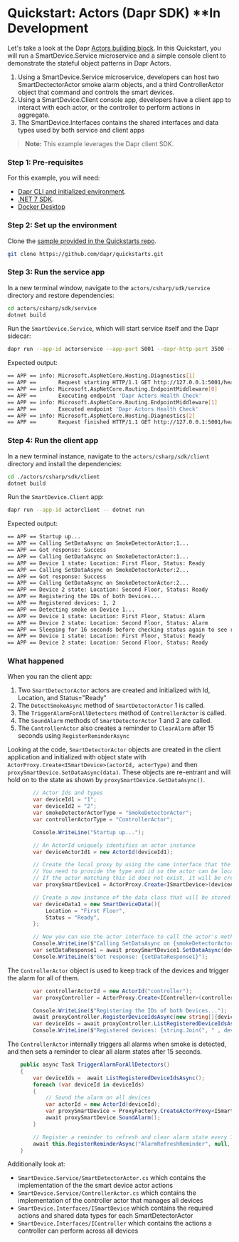 # Quickstart: Actors (Dapr SDK) **In Development

Let's take a look at the Dapr [Actors building block](https://docs.dapr.io/developing-applications/building-blocks/actors/actors-overview/). In this Quickstart, you will run a SmartDevice.Service microservice and a simple console client to demonstrate the stateful object patterns in Dapr Actors.  
1. Using a SmartDevice.Service microservice, developers can host two SmartDectectorActor smoke alarm objects, and a third ControllerActor object that command and controls the smart devices.  
2. Using a SmartDevice.Client console app, developers have a client app to interact with each actor, or the controller to perform actions in aggregate. 
3. The SmartDevice.Interfaces contains the shared interfaces and data types used by both service and client apps

> **Note:** This example leverages the Dapr client SDK.  


### Step 1: Pre-requisites

For this example, you will need:

- [Dapr CLI and initialized environment](https://docs.dapr.io/getting-started).
- [.NET 7 SDK](https://dotnet.microsoft.com/download).
- [Docker Desktop](https://www.docker.com/products/docker-desktop)

### Step 2: Set up the environment

Clone the [sample provided in the Quickstarts repo](https://github.com/dapr/quickstarts/tree/master/workflows).

```bash
git clone https://github.com/dapr/quickstarts.git
```

### Step 3: Run the service app

In a new terminal window, navigate to the `actors/csharp/sdk/service` directory and restore dependencies:

```bash
cd actors/csharp/sdk/service
dotnet build
```

Run the `SmartDevice.Service`, which will start service itself and the Dapr sidecar:

```bash
dapr run --app-id actorservice --app-port 5001 --dapr-http-port 3500 --resources-path ../../../resources -- dotnet run --urls=http://localhost:5001/
```

Expected output:

```bash
== APP == info: Microsoft.AspNetCore.Hosting.Diagnostics[1]
== APP ==       Request starting HTTP/1.1 GET http://127.0.0.1:5001/healthz - -
== APP == info: Microsoft.AspNetCore.Routing.EndpointMiddleware[0]
== APP ==       Executing endpoint 'Dapr Actors Health Check'
== APP == info: Microsoft.AspNetCore.Routing.EndpointMiddleware[1]
== APP ==       Executed endpoint 'Dapr Actors Health Check'
== APP == info: Microsoft.AspNetCore.Hosting.Diagnostics[2]
== APP ==       Request finished HTTP/1.1 GET http://127.0.0.1:5001/healthz - - - 200 - text/plain 5.2599ms
```

### Step 4: Run the client app

In a new terminal instance, navigate to the `actors/csharp/sdk/client` directory and install the dependencies:

```bash
cd ./actors/csharp/sdk/client
dotnet build
```

Run the `SmartDevice.Client` app:

```bash
dapr run --app-id actorclient -- dotnet run
```

Expected output:

```bash
== APP == Startup up...
== APP == Calling SetDataAsync on SmokeDetectorActor:1...
== APP == Got response: Success
== APP == Calling GetDataAsync on SmokeDetectorActor:1...
== APP == Device 1 state: Location: First Floor, Status: Ready
== APP == Calling SetDataAsync on SmokeDetectorActor:2...
== APP == Got response: Success
== APP == Calling GetDataAsync on SmokeDetectorActor:2...
== APP == Device 2 state: Location: Second Floor, Status: Ready
== APP == Registering the IDs of both Devices...
== APP == Registered devices: 1, 2
== APP == Detecting smoke on Device 1...
== APP == Device 1 state: Location: First Floor, Status: Alarm
== APP == Device 2 state: Location: Second Floor, Status: Alarm
== APP == Sleeping for 16 seconds before checking status again to see reminders fire and clear alarms
== APP == Device 1 state: Location: First Floor, Status: Ready
== APP == Device 2 state: Location: Second Floor, Status: Ready
```

### What happened

When you ran the client app:

1. Two `SmartDetectorActor` actors are created and initialized with Id, Location, and Status="Ready"
2. The `DetectSmokeAsync` method of `SmartDetectorActor` 1 is called.
3. The `TriggerAlarmForAllDetectors` method of `ControllerActor` is called.
4. The `SoundAlarm` methods of `SmartDetectorActor` 1 and 2 are called.
5. The `ControllerActor` also creates a reminder to `ClearAlarm` after 15 seconds using `RegisterReminderAsync`


Looking at the code, `SmartDetectorActor` objects are created in the client application and initialized with object state with `ActorProxy.Create<ISmartDevice>(actorId, actorType)` and then `proxySmartDevice.SetDataAsync(data)`.  These objects are re-entrant and will hold on to the state as shown by `proxySmartDevice.GetDataAsync()`.

```csharp
        // Actor Ids and types
        var deviceId1 = "1";
        var deviceId2 = "2";
        var smokeDetectorActorType = "SmokeDetectorActor";
        var controllerActorType = "ControllerActor";

        Console.WriteLine("Startup up...");

        // An ActorId uniquely identifies an actor instance
        var deviceActorId1 = new ActorId(deviceId1);

        // Create the local proxy by using the same interface that the service implements.
        // You need to provide the type and id so the actor can be located. 
        // If the actor matching this id does not exist, it will be created
        var proxySmartDevice1 = ActorProxy.Create<ISmartDevice>(deviceActorId1, smokeDetectorActorType);

        // Create a new instance of the data class that will be stored in the actor
        var deviceData1 = new SmartDeviceData(){
            Location = "First Floor",
            Status = "Ready",
        };

        // Now you can use the actor interface to call the actor's methods.
        Console.WriteLine($"Calling SetDataAsync on {smokeDetectorActorType}:{deviceActorId1}...");
        var setDataResponse1 = await proxySmartDevice1.SetDataAsync(deviceData1);
        Console.WriteLine($"Got response: {setDataResponse1}");
```

The `ControllerActor` object is used to keep track of the devices and trigger the alarm for all of them.

```csharp
        var controllerActorId = new ActorId("controller");
        var proxyController = ActorProxy.Create<IController>(controllerActorId, controllerActorType);

        Console.WriteLine($"Registering the IDs of both Devices...");
        await proxyController.RegisterDeviceIdsAsync(new string[]{deviceId1, deviceId2});
        var deviceIds = await proxyController.ListRegisteredDeviceIdsAsync();
        Console.WriteLine($"Registered devices: {string.Join(", " , deviceIds)}");
```

The `ControllerActor` internally triggers all alarms when smoke is detected, and then sets a reminder to clear all alarm states after 15 seconds.

```csharp
    public async Task TriggerAlarmForAllDetectors()
    {
        var deviceIds =  await ListRegisteredDeviceIdsAsync();
        foreach (var deviceId in deviceIds)
        {
            // Sound the alarm on all devices
            var actorId = new ActorId(deviceId);
            var proxySmartDevice = ProxyFactory.CreateActorProxy<ISmartDevice>(actorId, "SmokeDetectorActor");
            await proxySmartDevice.SoundAlarm();
        }

        // Register a reminder to refresh and clear alarm state every 15 seconds
        await this.RegisterReminderAsync("AlarmRefreshReminder", null, TimeSpan.FromSeconds(15), TimeSpan.FromSeconds(15));
    }
```

Additionally look at:

- `SmartDevice.Service/SmartDetectorActor.cs` which contains the implementation of the the smart device actor actions
- `SmartDevice.Service/ControllerActor.cs` which contains the implementation of the controller actor that manages all devices
- `SmartDevice.Interfaces/ISmartDevice` which contains the required actions and shared data types for each SmartDetectorActor
- `SmartDevice.Interfaces/IController` which contains the actions a controller can perform across all devices
